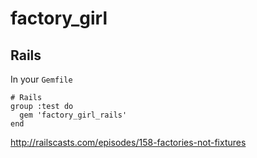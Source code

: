 # factory_girl

## Rails

In your `Gemfile`
	
	# Rails
	group :test do
	  gem 'factory_girl_rails'
	end

http://railscasts.com/episodes/158-factories-not-fixtures

